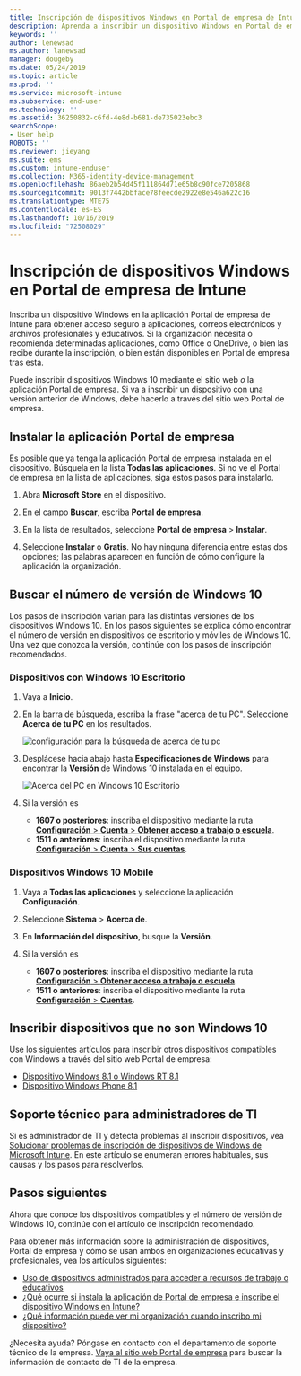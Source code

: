 ```yaml
---
title: Inscripción de dispositivos Windows en Portal de empresa de Intune | Microsoft Docs
description: Aprenda a inscribir un dispositivo Windows en Portal de empresa
keywords: ''
author: lenewsad
ms.author: lanewsad
manager: dougeby
ms.date: 05/24/2019
ms.topic: article
ms.prod: ''
ms.service: microsoft-intune
ms.subservice: end-user
ms.technology: ''
ms.assetid: 36250832-c6fd-4e8d-b681-de735023ebc3
searchScope:
- User help
ROBOTS: ''
ms.reviewer: jieyang
ms.suite: ems
ms.custom: intune-enduser
ms.collection: M365-identity-device-management
ms.openlocfilehash: 86aeb2b54d45f111864d71e65b8c90fce7205868
ms.sourcegitcommit: 9013f7442bbface78feecde2922e8e546a622c16
ms.translationtype: MTE75
ms.contentlocale: es-ES
ms.lasthandoff: 10/16/2019
ms.locfileid: "72508029"
---
```

# <a name="windows-device-enrollment-in-intune-company-portal"></a>Inscripción de dispositivos Windows en Portal de empresa de Intune  

Inscriba un dispositivo Windows en la aplicación Portal de empresa de Intune para obtener acceso seguro a aplicaciones, correos electrónicos y archivos profesionales y educativos. Si la organización necesita o recomienda determinadas aplicaciones, como Office o OneDrive, o bien las recibe durante la inscripción, o bien están disponibles en Portal de empresa tras esta.  

Puede inscribir dispositivos Windows 10 mediante el sitio web *o* la aplicación Portal de empresa. Si va a inscribir un dispositivo con una versión anterior de Windows, debe hacerlo a través del sitio web Portal de empresa.  

## <a name="install-company-portal-app"></a>Instalar la aplicación Portal de empresa  
Es posible que ya tenga la aplicación Portal de empresa instalada en el dispositivo. Búsquela en la lista __Todas las aplicaciones__.  Si no ve el Portal de empresa en la lista de aplicaciones, siga estos pasos para instalarlo.  

1. Abra **Microsoft Store** en el dispositivo.

2. En el campo **Buscar**, escriba **Portal de empresa**.

3. En la lista de resultados, seleccione **Portal de empresa** > **Instalar**.

4. Seleccione **Instalar** o **Gratis**. No hay ninguna diferencia entre estas dos opciones; las palabras aparecen en función de cómo configure la aplicación la organización.  

## <a name="find-windows-10-version-number"></a>Buscar el número de versión de Windows 10  
Los pasos de inscripción varían para las distintas versiones de los dispositivos Windows 10. En los pasos siguientes se explica cómo encontrar el número de versión en dispositivos de escritorio y móviles de Windows 10. Una vez que conozca la versión, continúe con los pasos de inscripción recomendados.  

### <a name="windows-10-desktop-devices"></a>Dispositivos con Windows 10 Escritorio  

1. Vaya a **Inicio**.

2. En la barra de búsqueda, escriba la frase "acerca de tu PC". Seleccione __Acerca de tu PC__ en los resultados.  


   ![configuración para la búsqueda de acerca de tu pc](media/searching_for_about_your_pc.png)  

3. Desplácese hacia abajo hasta **Especificaciones de Windows** para encontrar la **Versión** de Windows 10 instalada en el equipo.  


   ![Acerca del PC en Windows 10 Escritorio](media/settings_about_pc.png)  

4. Si la versión es  

    * __1607 o posteriores__: inscriba el dispositivo mediante la ruta [**Configuración** > **Cuenta** > **Obtener acceso a trabajo o escuela**](enroll-windows-10-device.md#enroll-windows-10-version-1607-and-later-device).   
    * __1511 o anteriores__: inscriba el dispositivo mediante la ruta [**Configuración** > **Cuenta** > **Sus cuentas**](enroll-windows-10-device.md#enroll-windows-10-version-1511-and-earlier-device).  

### <a name="windows-10-mobile-devices"></a>Dispositivos Windows 10 Mobile

1. Vaya a __Todas las aplicaciones__ y seleccione la aplicación __Configuración__.
2. Seleccione __Sistema__ > __Acerca de__.
3. En __Información del dispositivo__, busque la __Versión__.  
4. Si la versión es  

    * __1607 o posteriores__: inscriba el dispositivo mediante la ruta [**Configuración** > **Obtener acceso a trabajo o escuela**](enroll-windows-10-device.md#enroll-windows-10-version-1607-and-later-device).   
    * __1511 o anteriores__: inscriba el dispositivo mediante la ruta [**Configuración** > **Cuentas**](enroll-windows-10-device.md#enroll-windows-10-version-1511-and-earlier-device).  

## <a name="enroll-non-windows-10-devices"></a>Inscribir dispositivos que no son Windows 10  
Use los siguientes artículos para inscribir otros dispositivos compatibles con Windows a través del sitio web Portal de empresa:   
* [Dispositivo Windows 8.1 o Windows RT 8.1](enroll-your-W81-or-rt81-windows.md)  
* [Dispositivo Windows Phone 8.1](enroll-your-wp81-windows.md)    

## <a name="it-administrator-support"></a>Soporte técnico para administradores de TI  
Si es administrador de TI y detecta problemas al inscribir dispositivos, vea [Solucionar problemas de inscripción de dispositivos de Windows de Microsoft Intune](https://support.microsoft.com/help/4469913). En este artículo se enumeran errores habituales, sus causas y los pasos para resolverlos.  

## <a name="next-steps"></a>Pasos siguientes  
Ahora que conoce los dispositivos compatibles y el número de versión de Windows 10, continúe con el artículo de inscripción recomendado.  
 
Para obtener más información sobre la administración de dispositivos, Portal de empresa y cómo se usan ambos en organizaciones educativas y profesionales, vea los artículos siguientes:  
* [Uso de dispositivos administrados para acceder a recursos de trabajo o educativos](use-managed-devices-to-get-work-done.md)  
* [¿Qué ocurre si instala la aplicación de Portal de empresa e inscribe el dispositivo Windows en Intune?](what-happens-if-you-install-the-company-portal-app-and-enroll-your-device-in-intune-windows.md)  
* [¿Qué información puede ver mi organización cuando inscribo mi dispositivo?](what-info-can-your-company-see-when-you-enroll-your-device-in-intune.md)  

¿Necesita ayuda? Póngase en contacto con el departamento de soporte técnico de la empresa. [Vaya al sitio web Portal de empresa](https://go.microsoft.com/fwlink/?linkid=2010980) para buscar la información de contacto de TI de la empresa.  
